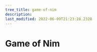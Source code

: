 ```yaml
---
tree_title: game-of-nim
description: 
last_modified: 2022-06-09T21:23:28.2328
---
```


# Game of Nim
